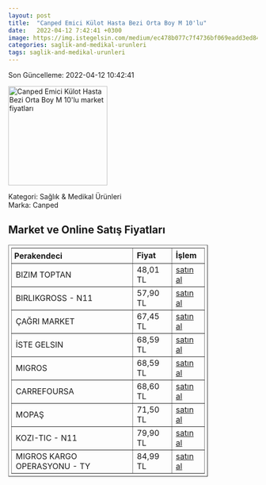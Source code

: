 ```yaml
---
layout: post
title:  "Canped Emici Külot Hasta Bezi Orta Boy M 10'lu"
date:   2022-04-12 7:42:41 +0300
image: https://img.istegelsin.com/medium/ec478b077c7f4736bf069eadd3ed84c4.jpg
categories: saglik-and-medikal-urunleri
tags: saglik-and-medikal-urunleri
---
```


Son Güncelleme: 2022-04-12 10:42:41

<img src="https://img.istegelsin.com/medium/ec478b077c7f4736bf069eadd3ed84c4.jpg" width="200" alt="Canped Emici Külot Hasta Bezi Orta Boy M 10'lu market fiyatları" />

Kategori: Sağlık & Medikal Ürünleri
<br />
Marka: Canped

<h2>Market ve Online Satış Fiyatları</h2>

<table border="1" style="padding: 5px;width:80%;">
  <tr>
    <td style="padding: 5px;"><strong>Perakendeci</strong></td>
    <td><strong>Fiyat</strong></td>
    <td><strong>İşlem</strong></td>
  </tr>
  <tr>
              <td title="Bizim Toptan">BIZIM TOPTAN</td>
              <td>48,01 TL</td>
              <td><a title="Bizim Toptan" target="_blank" href="https://www.bizimtoptan.com.tr/canped-hasta-bezi-emici-kulot-med-10lu">satın al</a></td>
            </tr><tr>
              <td title="N11/birlikgross">BIRLIKGROSS - N11</td>
              <td>57,90 TL</td>
              <td><a title="N11/birlikgross" target="_blank" href="https://www.n11.com/urun/canped-emici-kulot-hasta-bezi-orta-boy-m-10lu-2500585?magaza=birlikgross">satın al</a></td>
            </tr><tr>
              <td title="Çağrı Market">ÇAĞRI MARKET</td>
              <td>67,45 TL</td>
              <td><a title="Çağrı Market" target="_blank" href="https://www.cagri.com/canped-orta-boy-emici-kulot?_sgm_action=click&_sgm_campaign=scn_895fd2dbac000&_sgm_source=1876">satın al</a></td>
            </tr><tr>
              <td title="İste Gelsin">İSTE GELSIN</td>
              <td>68,59 TL</td>
              <td><a title="İste Gelsin" target="_blank" href="https://www.istegelsin.com/urun/canped-orta-boy-10lu-emici-kulot-_BTT28913-AD">satın al</a></td>
            </tr><tr>
              <td title="Migros">MIGROS</td>
              <td>68,59 TL</td>
              <td><a title="Migros" target="_blank" href="https://www.migros.com.tr/canped-emici-kulot-orta-10lu-p-1daabd7">satın al</a></td>
            </tr><tr>
              <td title="CarrefourSA">CARREFOURSA</td>
              <td>68,60 TL</td>
              <td><a title="CarrefourSA" target="_blank" href="https://www.carrefoursa.com/canped-emici-kulot-orta-10-lu-p-30048959">satın al</a></td>
            </tr><tr>
              <td title="Mopaş">MOPAŞ</td>
              <td>71,50 TL</td>
              <td><a title="Mopaş" target="_blank" href="https://www.mopas.com.tr/canped-emici-orta-boy-kulot-10lu/p/125146">satın al</a></td>
            </tr><tr>
              <td title="N11/kozi-tic">KOZI-TIC - N11</td>
              <td>79,90 TL</td>
              <td><a title="N11/kozi-tic" target="_blank" href="https://www.n11.com/urun/canped-emici-kulot-hasta-bezi-orta-boy-m-10lu-2500585?magaza=kozi-tic">satın al</a></td>
            </tr><tr>
              <td title="Trendyol/Migros Kargo Operasyonu">MIGROS KARGO OPERASYONU - TY</td>
              <td>84,99 TL</td>
              <td><a title="Trendyol/Migros Kargo Operasyonu" target="_blank" href="https://www.trendyol.com/canped/emici-kulot-orta-10-lu-p-7156880">satın al</a></td>
            </tr>
</table>
